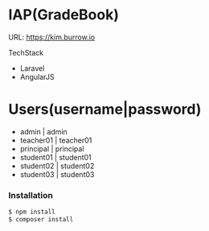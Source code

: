 # IAP(GradeBook)
URL: https://kim.burrow.io 

TechStack

  - Laravel
  - AngularJS 

# Users(username|password)

  - admin | admin
  - teacher01 | teacher01
  - principal | principal
  - student01 | student01
  - student02 | student02
  - student03 | student03


### Installation

```sh
$ npm install
$ composer install 
```